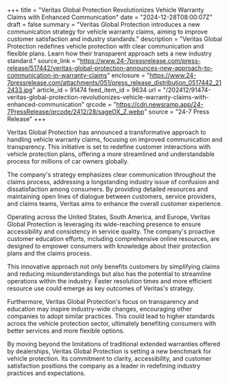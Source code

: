 +++
title = "Veritas Global Protection Revolutionizes Vehicle Warranty Claims with Enhanced Communication"
date = "2024-12-28T08:00:07Z"
draft = false
summary = "Veritas Global Protection introduces a new communication strategy for vehicle warranty claims, aiming to improve customer satisfaction and industry standards."
description = "Veritas Global Protection redefines vehicle protection with clear communication and flexible plans. Learn how their transparent approach sets a new industry standard."
source_link = "https://www.24-7pressrelease.com/press-release/517442/veritas-global-protection-announces-new-approach-to-communication-in-warranty-claims"
enclosure = "https://www.24-7pressrelease.com/attachments/051/press_release_distribution_0517442_212433.jpg"
article_id = 91474
feed_item_id = 9634
url = "/202412/91474-veritas-global-protection-revolutionizes-vehicle-warranty-claims-with-enhanced-communication"
qrcode = "https://cdn.newsramp.app/24-7PressRelease/qrcode/2412/28/sageOX_Z.webp"
source = "24-7 Press Release"
+++

<p>Veritas Global Protection has announced a transformative approach to handling vehicle warranty claims, focusing on improved communication and transparency. This initiative is set to redefine customer interactions with vehicle protection plans, offering a more streamlined and understandable process for millions of car owners globally.</p><p>The company's strategy emphasizes clear communication throughout the claims process, addressing a longstanding industry issue of confusion and dissatisfaction among consumers. By providing detailed resources and maintaining open lines of dialogue between customers, service providers, and claims teams, Veritas aims to enhance the overall customer experience.</p><p>Operating across the United States, South America, and Europe, Veritas Global Protection is leveraging its wide-reaching presence to ensure accessibility and consistency in service quality. The company's proactive customer education efforts, including comprehensive online resources, are designed to empower consumers with knowledge about their protection plans and the claims process.</p><p>This innovative approach not only benefits customers by simplifying claims and reducing misunderstandings but also has the potential to streamline operations within the industry. Faster resolution times and more efficient resource use could emerge as key outcomes of Veritas's strategy.</p><p>Furthermore, Veritas Global Protection's focus on transparency and education may inspire industry-wide changes, encouraging other companies to adopt similar practices. This could lead to higher standards across the vehicle protection sector, ultimately benefiting consumers with better services and more flexible options.</p><p>By moving beyond the limitations of traditional extended warranties offered by dealerships, Veritas Global Protection is setting a new benchmark for vehicle protection. Its commitment to clarity, accessibility, and customer satisfaction positions the company as a leader in redefining industry practices and expectations.</p>